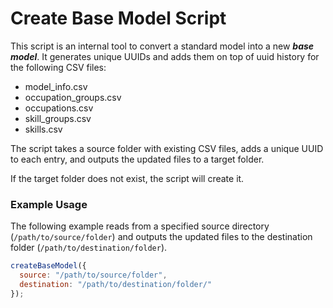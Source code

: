 # Create Base Model Script

This script is an internal tool to convert a standard model into a new **_base model_**. It generates unique UUIDs and adds them on top of uuid history for the following CSV files:
- model_info.csv
- occupation_groups.csv
- occupations.csv
- skill_groups.csv
- skills.csv

The script takes a source folder with existing CSV files, adds a unique UUID to each entry, and outputs the updated files to a target folder.

If the target folder does not exist, the script will create it.

### Example Usage

The following example reads from a specified source directory (`/path/to/source/folder`) and outputs the updated files to the destination folder (`/path/to/destination/folder`).

```javascript
createBaseModel({
  source: "/path/to/source/folder",
  destination: "/path/to/destination/folder/"
});
```